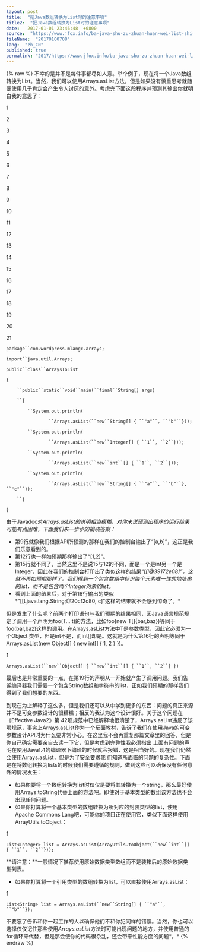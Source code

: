 ```yaml
---
layout: post
title:  "把Java数组转换为List时的注意事项"
title2:  "把Java数组转换为List时的注意事项"
date:   2017-01-01 23:46:48  +0800
source:  "https://www.jfox.info/ba-java-shu-zu-zhuan-huan-wei-list-shi-de-zhu-yi-shi-xiang.html"
fileName:  "20170100708"
lang:  "zh_CN"
published: true
permalink: "2017/https://www.jfox.info/ba-java-shu-zu-zhuan-huan-wei-list-shi-de-zhu-yi-shi-xiang.html"
---
```

{% raw %}
不幸的是并不是每件事都尽如人意。举个例子，现在将一个Java数组转换为List。当然，我们可以使用Arrays.asList方法，但是如果没有慎重思考就随便使用几乎肯定会产生令人讨厌的意外。考虑完下面这段程序并预测其输出你就明白我的意思了：

1

2

3

4

5

6

7

8

9

10

11

12

13

14

15

16

17

18

19

20

21

`package``com.wordpress.mlangc.arrays;`

`import``java.util.Arrays;`

`public``class``ArraysToList`

`{`

`    ``public``static``void``main(``final``String[] args)`

`    ``{`

`        ``System.out.println(`

`                ``Arrays.asList(``new``String[] { ``"a"``, ``"b"``}));`

`        ``System.out.println(`

`                ``Arrays.asList(``new``Integer[] { ``1``, ``2``}));`

`        ``System.out.println(`

`                ``Arrays.asList(``new``int``[] { ``1``, ``2``}));`

`        ``System.out.println(`

`                ``Arrays.asList(``new``String[] { ``"a"``, ``"b"``}, ``"c"``));`

`    ``}`

`}`

由于Javadoc对*Arrays.asList的说明相当模糊，对你来说预测出程序的运行结果可能有点困难，下面我们来一步步的揭晓答案：*

- 第9行就像我们根据API所预测的那样在我们的控制台输出了“[a,b]”，这正是我们乐意看到的。
- 第12行也一样如预期那样输出了“[1,2]”。
- 第15行就不同了，当然这里不是说15与12的不同，而是一个是int另一个是Integer，因此在我们的控制台打印出了类似这样的结果“*[[I@39172e08]”，这就不再如预期那样了。我们得到一个包含数组中标识每个元素唯一性的地址串的list，而不是包含两个Integer对象的list。*
- 看到上面的结果后，对于第18行输出的类似*“[[Ljava.lang.String;@20cf2c80, c]”这样的结果就不会感到惊奇了。*

但是发生了什么呢？前两个打印语句与我们预期的结果相同，因Java语言规范规定了调用一个声明为foo(T… t)的方法，比如foo(new T[]{bar,baz})等同于foo(bar,baz)这样的调用。在Arrays.asList方法中T是参数类型，因此它必须为一个Object 类型，但是int不是，而int[]却是。这就是为什么第16行的声明等同于 Arrays.asList(new Object[] { new int[] { 1, 2 } })。

1

`Arrays.asList(``new``Object[] { ``new``int``[] { ``1``, ``2``} })`

最后也是非常重要的一点，在第19行的声明从一开始就产生了调用问题。我们告诉编译器我们需要一个包含String数组和字符串的list，正如我们预期的那样我们得到了我们想要的东西。

到现在为止解释了这么多，但是我们还可以从中学到更多的东西：问题的真正来源并不是可变参数设计的很糟糕；相反的我认为这个设计很好。关于这个问题在《Effective Java2》第 42项规范中已经解释地很清楚了，Arrays.asList违反了该项规范，事实上Arrays.asList作为一个反面教材，告诉了我们在使用Java的可变参数设计API时为什么要非常小心。在这里我不会再重复那篇文章里的回答，但是你自己确实需要亲自去读一下它，但是考虑到完整性我必须指出 上面有问题的声明在使用Java1.4的编译器下编译的时候就会报错，这是相当好的。现在我们仍然会使用Arrays.asList，但是为了安全要求我 们知道所面临的问题的复杂性。下面是在将数组转换为lists的时候我们需要遵循的规则，做到这些可以确保没有任何意外的情况发生：

- 如果你要将一个数组转换为list时仅仅是要将其转换为一个string，那么最好使用Arrays.toString代替上面的方法吧。即使对于基本类型的数组该方法也不会出现任何问题。
- 如果你打算将一个基本类型的数组转换为所对应的封装类型的list，使用Apache Commons Lang吧，可能你的项目正在使用它，类似下面这样使用ArrayUtils.toObject：

1

`List<Integer> list = Arrays.asList(ArrayUtils.toObject(``new``int``[] { ``1``, ``2``}));`

**请注意：**一般情况下推荐使用原始数据类型数组而不是装箱后的原始数据类型列表。

- 如果你打算将一个引用类型的数组转换为list，可以直接使用Arrays.asList：

1

`List<String> list = Arrays.asList(``new``String[] { ``"a"``, ``"b"``});`

不要忘了告诉和你一起工作的人以确保他们不和你犯同样的错误。当然，你也可以选择仅仅记住那些使用*Arrays.asList*方法时可能出现问题的地方，并使用普通的for循环来代替，但是那会使你的代码很杂乱，还会带来性能方面的问题*。*
{% endraw %}
